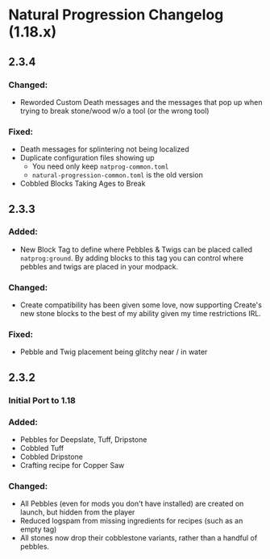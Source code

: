 # Natural Progression Changelog (1.18.x)

## 2.3.4

### Changed:

- Reworded Custom Death messages and the messages that pop up when trying to break stone/wood w/o a tool (or the wrong tool)

### Fixed:

- Death messages for splintering not being localized
- Duplicate configuration files showing up
  - You need only keep `natprog-common.toml`
  - `natural-progression-common.toml` is the old version
- Cobbled Blocks Taking Ages to Break

## 2.3.3

### Added:

- New Block Tag to define where Pebbles & Twigs can be placed called `natprog:ground`. By adding blocks to this tag you
  can control where pebbles and twigs are placed in your modpack.

### Changed:

- Create compatibility has been given some love, now supporting Create's new stone blocks to the best of my ability
  given my time restrictions IRL.

### Fixed:

- Pebble and Twig placement being glitchy near / in water

## 2.3.2

### Initial Port to 1.18

### Added:

- Pebbles for Deepslate, Tuff, Dripstone
- Cobbled Tuff
- Cobbled Dripstone
- Crafting recipe for Copper Saw

### Changed:

- All Pebbles (even for mods you don't have installed) are created on launch, but hidden from the player
- Reduced logspam from missing ingredients for recipes (such as an empty tag)
- All stones now drop their cobblestone variants, rather than a handful of pebbles.
